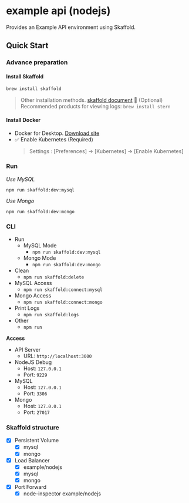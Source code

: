 # example api (nodejs)

Provides an Example API environment using Skaffold.

## Quick Start

### Advance preparation

#### Install Skaffold

```bash
brew install skaffold
```

> Other installation methods. [skaffold document](https://skaffold.dev/docs/install/)
> 🌟 (Optional) Recommended products for viewing logs: `brew install stern`

#### Install Docker

- Docker for Desktop. [Download site](https://www.docker.com/products/docker-desktop)
- ✅ Enable Kubernetes (Required)
  > Settings : [Preferences] -> [Kubernetes] -> [Enable Kubernetes]

### Run

*Use MySQL*
```
npm run skaffold:dev:mysql
```
*Use Mongo*
```
npm run skaffold:dev:mongo
```

### CLI

- Run
  - MySQL Mode
    - `npm run skaffold:dev:mysql`
  - Mongo Mode
    - `npm run skaffold:dev:mongo`
- Clean
  - `npm run skaffold:delete`
- MySQL Access
  - `npm run skaffold:connect:mysql`
- Mongo Access
  - `npm run skaffold:connect:mongo`
- Print Logs
  - `npm run skaffold:logs`
- Other
  - `npm run`

**Access**

- API Server
  - URL: `http://localhost:3000`
- NodeJS Debug
  - Host: `127.0.0.1`
  - Port: `9229`
- MySQL
  - Host: `127.0.0.1`
  - Port: `3306`
- Mongo
  - Host: `127.0.0.1`
  - Port: `27017`

### Skaffold structure

- [x] Persistent Volume
  - [x] mysql
  - [x] mongo
- [x] Load Balancer
  - [x] example/nodejs
  - [x] mysql
  - [x] mongo
- [x] Port Forward
  - [x] node-inspector example/nodejs
